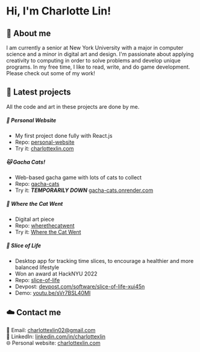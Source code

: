 # Hi, I'm Charlotte Lin!

## 🌼 About me
I am currently a senior at New York University with a major in computer science and a minor in digital art and design. I'm passionate about applying creativity to computing in order to solve problems and develop unique programs. In my free time, I like to read, write, and do game development. Please check out some of my work!

## 🍥 Latest projects
All the code and art in these projects are done by me.

##### 🦄 Personal Website
- My first project done fully with React.js
- Repo: [personal-website](https://github.com/cxl229/personal-website)
- Try it: [charlottexlin.com](https://charlottexlin.com/)

##### 🐱 Gacha Cats!
- Web-based gacha game with lots of cats to collect
- Repo: [gacha-cats](https://github.com/cxl229/gacha-cats)
- Try it: ***TEMPORARILY DOWN*** [gacha-cats.onrender.com](https://gacha-cats.onrender.com/)

##### 🌸 Where the Cat Went
- Digital art piece
- Repo: [wherethecatwent](https://github.com/cxl229/wherethecatwent)
- Try it: [Where the Cat Went](https://troubled-pumps-colt.cyclic.app/)

##### 🌱 Slice of Life
- Desktop app for tracking time slices, to encourage a healthier and more balanced lifestyle
- Won an award at HackNYU 2022
- Repo: [slice-of-life](https://github.com/cxl229/slice-of-life)
- Devpost: [devpost.com/software/slice-of-life-xui45n](https://devpost.com/software/slice-of-life-xui45n)
- Demo: [youtu.be/sVr7BSL40MI](https://youtu.be/sVr7BSL40MI)

## ☁️ Contact me
📧 Email: charlottexlin02@gmail.com  
🔗 LinkedIn: [linkedin.com/in/charlottexlin](https://www.linkedin.com/in/charlottexlin/)  
🌐 Personal website: [charlottexlin.com](https://charlottexlin.com/)
